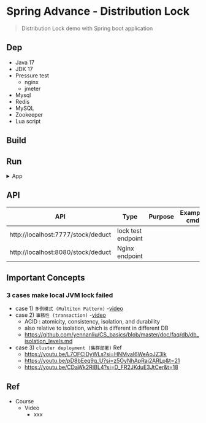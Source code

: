 # Spring Advance - Distribution Lock
> Distribution Lock demo with Spring boot application

## Dep

- Java 17
- JDK 17
- Pressure test
  - nginx
  - jmeter
- Mysql
- Redis
- MySQL
- Zookeeper
- Lua script

## Build

## Run

<details>
<summary>App</summary>

```bash
#---------------------------
# Run app
#---------------------------

# build
mvn package

# run
java -jar <built_jar>


#---------------------------
# Run nginx
#---------------------------

# https://github.com/yennanliu/utility_shell/blob/master/nginx/install_nginx.sh

# http://localhost:8080/

# start
brew services start nginx

# stop
brew services stop nginx

#---------------------------
# Run nginx
#---------------------------

# https://youtu.be/-EeTUjNlkN0?si=llNkPSRd2j5hvvsl&t=108
# https://github.com/yennanliu/utility_shell/blob/master/jmeter/install_%20jmeter.sh

cd apache-jmeter-5.6.2
bash bin/jmeter

# reload config
nginx -s reload

#---------------------------
# Intellij
#---------------------------

# https://github.com/yennanliu/utility_shell/blob/master/intellij/intellij_command.sh
# 30) Allow run app in parallel (multiple instances)
# https://intellij-support.jetbrains.com/hc/en-us/community/posts/360010505820-Why-my-2020-3-2-IntelliJ-IDEA-Allow-parallel-run-check-box-is-missing
# configuration -> select main app name -> "Modify options"  -> click "allow multiple instances check box
```

</details>

## API

| API                                | Type                             | Purpose | Example cmd | Comment|
|------------------------------------|----------------------------------| ---- | ----- | ---- |
| http://localhost:7777/stock/deduct | lock test endpoint               | | |
| http://localhost:8080/stock/deduct   | Nginx endpoint | | |


## Important Concepts

### 3 cases make local JVM lock failed

- case 1) `多例模式 (Multiton Pattern)`
     -[video](https://youtu.be/L7OFClDyWLs?si=_rYUlzOFkuDD8PRU&t=75)
- case 2) `事務性 (transaction)`
     -[video](https://youtu.be/pD8bEeq9q_U?si=GQQ1rD-Wt0BalBwm)
     - ACID : atomicity, consistency, isolation, and durability
     - also relative to isolation, which is different in different DB
     - https://github.com/yennanliu/CS_basics/blob/master/doc/faq/db/db_isolation_levels.md
- case 3) `cluster deployment (集群部署)`
  Ref
     - https://youtu.be/L7OFClDyWLs?si=HNMvaI6WeAoJZ3lk
     - https://youtu.be/pD8bEeq9q_U?si=z5OyNhApRaj2ARLp&t=21
     - https://youtu.be/CDaWk2RIBL4?si=D_FR2JKduE3JtCer&t=18

## Ref

- Course
    - Video
        - xxx
